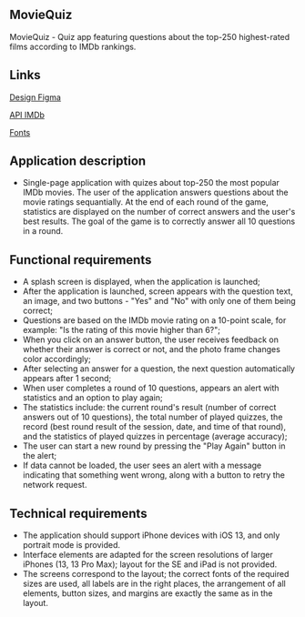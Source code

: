 ## **MovieQuiz**

MovieQuiz -  Quiz app featuring questions about the top-250 highest-rated films according to IMDb rankings.

## **Links**

[Design Figma](https://www.figma.com/file/l0IMG3Eys35fUrbvArtwsR/YP-Quiz?node-id=34%3A243)

[API IMDb](https://imdb-api.com/api#Top250Movies-header)

[Fonts](https://code.s3.yandex.net/Mobile/iOS/Fonts/MovieQuizFonts.zip)

## **Application description**

- Single-page application with quizes about top-250 the most popular IMDb movies. The user of the application answers questions about the movie ratings sequantially. At the end of each round of the game, statistics are displayed on the number of correct answers and the user's best results. The goal of the game is to correctly answer all 10 questions in a round.

## **Functional requirements**

- A splash screen is displayed, when the application is launched;
- After the application is launched, screen appears with the question text, an image, and two buttons - "Yes" and "No" with only one of them being correct;
- Questions are based on the IMDb movie rating on a 10-point scale, for example: "Is the rating of this movie higher than 6?";
- When you click on an answer button, the user receives feedback on whether their answer is correct or not, and the photo frame changes color accordingly;
- After selecting an answer for a question, the next question automatically appears after 1 second;
- When user completes a round of 10 questions, appears an alert with statistics and an option to play again;
- The statistics include: the current round's result (number of correct answers out of 10 questions), the total number of played quizzes, the record (best round result of the session, date, and time of that round), and the statistics of played quizzes in percentage (average accuracy);
- The user can start a new round by pressing the "Play Again" button in the alert;
- If data cannot be loaded, the user sees an alert with a message indicating that something went wrong, along with a button to retry the network request.

## **Technical requirements**

- The application should support iPhone devices with iOS 13, and only portrait mode is provided.
- Interface elements are adapted for the screen resolutions of larger iPhones (13, 13 Pro Max); layout for the SE and iPad is not provided.
- The screens correspond to the layout; the correct fonts of the required sizes are used, all labels are in the right places, the arrangement of all elements, button sizes, and margins are exactly the same as in the layout.
